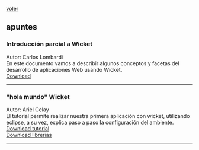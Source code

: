 [voler](index.md)<br/>
## apuntes

### Introducción parcial a Wicket
Autor: Carlos Lombardi<br/>
En este documento vamos a describir algunos conceptos y facetas del desarrollo de aplicaciones
Web usando Wicket.<br/>
<a href="material/documentos/apuntes/introduccion-parcial-a-wicket.pdf" target="_blank">Download</a>

<hr/>

### "hola mundo" Wicket
Autor: Ariel Celay<br/>
El tutorial permite realizar nuestra primera aplicación con wicket, utilizando eclipse, a su vez, explica paso a paso la configuración del ambiente.<br/>
<a href="material/documentos/apuntes/hola-mundo-wicket.pdf" target="_blank">Download tutorial</a><br/>
<a href="material/libs/basicas-necesarias-wicket.zip" target="_blank">Download librerias</a>

<hr/>
